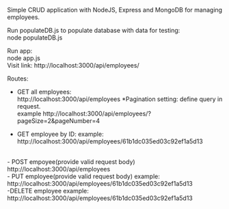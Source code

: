 Simple CRUD application with NodeJS, Express and MongoDB for managing employees.

Run populateDB.js to populate database with data for testing: </br>
node populateDB.js

Run app: </br>
node app.js </br>
Visit link: http://localhost:3000/api/employees/

Routes: </br>
- GET all employees: </br>
 http://localhost:3000/api/employees
*Pagination setting: define query in request. </br>
example http://localhost:3000/api/employees/?pageSize=2&pageNumber=4

- GET employee by ID:
 example: http://localhost:3000/api/employees/61b1dc035ed03c92ef1a5d13
 </br>
- POST empoyee(provide valid request body)
 http://localhost:3000/api/employees
 </br>
- PUT employee(provide valid request body)
  example: http://localhost:3000/api/employees/61b1dc035ed03c92ef1a5d13
 </br>
 -DELETE employee
  example: http://localhost:3000/api/employees/61b1dc035ed03c92ef1a5d13
